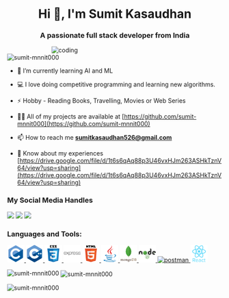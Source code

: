 <h1 align="center">Hi 👋, I'm Sumit Kasaudhan</h1>
<h3 align="center">A passionate full stack developer from India</h3>
<img align="right" alt="coding" width="400" src="https://cdn.dribbble.com/users/1162077/screenshots/3848914/programmer.gif">

<p align="left"> <img src="https://komarev.com/ghpvc/?username=sumit-mnnit000&label=Profile%20views&color=0e75b6&style=flat" alt="sumit-mnnit000" /> </p>

- 🌱 I’m currently learning AI and ML

- 💻 I love doing competitive programming and learning new algorithms.

- ⚡ Hobby - Reading Books, Travelling, Movies or Web Series

- 👨‍💻 All of my projects are available at [https://github.com/sumit-mnnit000](https://github.com/sumit-mnnit000)

- 📫 How to reach me **sumitkasaudhan526@gmail.com**

- 📄 Know about my experiences [https://drive.google.com/file/d/1t6s6qAq88p3U46vxHJm263ASHkTznV64/view?usp=sharing](https://drive.google.com/file/d/1t6s6qAq88p3U46vxHJm263ASHkTznV64/view?usp=sharing)
  
###  My Social Media Handles

[<img src="https://img.shields.io/badge/linkedin-%230077B5.svg?style=for-the-badge&logo=linkedin&logoColor=white" />](https://www.linkedin.com/in/rohit-singh11/)
[<img src="https://img.shields.io/badge/Twitter-%231DA1F2.svg?style=for-the-badge&logo=Twitter&logoColor=white" />](https://twitter.com/_rohit_si)
[<img src="https://img.shields.io/badge/Instagram-%23E4405F.svg?style=for-the-badge&logo=Instagram&logoColor=white" />](https://www.instagram.com/rohitsi___/)


<h3 align="left">Languages and Tools:</h3>
<p align="left"> <a href="https://www.cprogramming.com/" target="_blank" rel="noreferrer"> <img src="https://raw.githubusercontent.com/devicons/devicon/master/icons/c/c-original.svg" alt="c" width="40" height="40"/> </a> <a href="https://www.w3schools.com/cpp/" target="_blank" rel="noreferrer"> <img src="https://raw.githubusercontent.com/devicons/devicon/master/icons/cplusplus/cplusplus-original.svg" alt="cplusplus" width="40" height="40"/> </a> <a href="https://www.w3schools.com/css/" target="_blank" rel="noreferrer"> <img src="https://raw.githubusercontent.com/devicons/devicon/master/icons/css3/css3-original-wordmark.svg" alt="css3" width="40" height="40"/> </a> <a href="https://expressjs.com" target="_blank" rel="noreferrer"> <img src="https://raw.githubusercontent.com/devicons/devicon/master/icons/express/express-original-wordmark.svg" alt="express" width="40" height="40"/> </a> <a href="https://www.w3.org/html/" target="_blank" rel="noreferrer"> <img src="https://raw.githubusercontent.com/devicons/devicon/master/icons/html5/html5-original-wordmark.svg" alt="html5" width="40" height="40"/> </a> <a href="https://www.java.com" target="_blank" rel="noreferrer"> <img src="https://raw.githubusercontent.com/devicons/devicon/master/icons/java/java-original.svg" alt="java" width="40" height="40"/> </a> <a href="https://www.mongodb.com/" target="_blank" rel="noreferrer"> <img src="https://raw.githubusercontent.com/devicons/devicon/master/icons/mongodb/mongodb-original-wordmark.svg" alt="mongodb" width="40" height="40"/> </a> <a href="https://nodejs.org" target="_blank" rel="noreferrer"> <img src="https://raw.githubusercontent.com/devicons/devicon/master/icons/nodejs/nodejs-original-wordmark.svg" alt="nodejs" width="40" height="40"/> </a> <a href="https://postman.com" target="_blank" rel="noreferrer"> <img src="https://www.vectorlogo.zone/logos/getpostman/getpostman-icon.svg" alt="postman" width="40" height="40"/> </a> <a href="https://reactjs.org/" target="_blank" rel="noreferrer"> <img src="https://raw.githubusercontent.com/devicons/devicon/master/icons/react/react-original-wordmark.svg" alt="react" width="40" height="40"/> </a> </p>

<p><img align="left" src="https://github-readme-stats.vercel.app/api/top-langs?username=sumit-mnnit000&show_icons=true&locale=en&layout=compact" alt="sumit-mnnit000" /></p>

<p>&nbsp;<img align="center" src="https://github-readme-stats.vercel.app/api?username=sumit-mnnit000&show_icons=true&locale=en" alt="sumit-mnnit000" /></p>

<p><img align="center" src="https://github-readme-streak-stats.herokuapp.com/?user=sumit-mnnit000&" alt="sumit-mnnit000" /></p>
